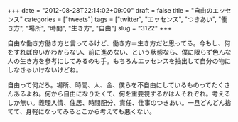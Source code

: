 +++
date = "2012-08-28T22:14:02+09:00"
draft = false
title = "自由のエッセンス"
categories = ["tweets"]
tags = ["twitter", "エッセンス", "つきあい", "働き方", "場所", "時間", "生き方", "自由"]
slug = "3122"
+++

自由な働き方働き方と言ってるけど、働き方＝生き方だと思ってる。今もし、何をすれば良いかわからない、前に進めない、という状態なら、僕に限らず色んな人の生き方を参考にしてみるのも手。もちろんエッセンスを抽出して自分の物にしなきゃいけないけどね。

自由って何だろ。場所、時間、人、金、僕らを不自由にしているものってたくさんあるよね。何から自由になりたくて、何を重要視するかは人それぞれ。考えるしか無い。義理人情、住居、時間配分、責任、仕事のつきあい。一旦どんどん捨てて、身軽になってみるとこから考えても悪くない。
